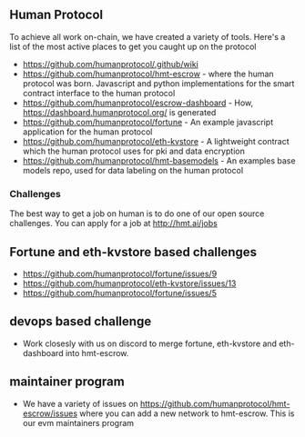 ## Human Protocol

To achieve all work on-chain, we have created a variety of tools. Here's a list of the most active places to get you caught up on the protocol

- https://github.com/humanprotocol/.github/wiki
- https://github.com/humanprotocol/hmt-escrow - where the human protocol was born. Javascript and python implementations for the smart contract interface to the human protocol
- https://github.com/humanprotocol/escrow-dashboard - How, https://dashboard.humanprotocol.org/ is generated
- https://github.com/humanprotocol/fortune - An example javascript application for the human protocol
- https://github.com/humanprotocol/eth-kvstore - A lightweight contract which the human protocol uses for pki and data encryption
- https://github.com/humanprotocol/hmt-basemodels - An examples base models repo, used for data labeling on the human protocol


### Challenges
The best way to get a job on human is to do one of our open source challenges. You can apply for a job at http://hmt.ai/jobs

## Fortune and eth-kvstore based challenges
- https://github.com/humanprotocol/fortune/issues/9
- https://github.com/humanprotocol/eth-kvstore/issues/13
- https://github.com/humanprotocol/fortune/issues/5

## devops based challenge
- Work closesly with us on discord to merge fortune, eth-kvstore and eth-dashboard into hmt-escrow.

## maintainer program
- We have a variety of issues on https://github.com/humanprotocol/hmt-escrow/issues where you can add a new network to hmt-escrow. This is our evm maintainers program 

